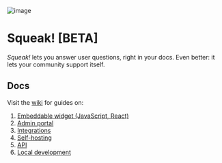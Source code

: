 ![image](https://user-images.githubusercontent.com/154479/158293709-86fb1184-0983-41d1-8498-a0608d9c2b61.png)

# Squeak! [BETA]

_Squeak!_ lets you answer user questions, right in your docs. Even better: it lets your community support itself.

## Docs

Visit the [wiki](wiki) for guides on:

1. [Embeddable widget (JavaScript, React)](https://github.com/PostHog/squeak/wiki/Embeddable-widget-(JS,-React))
1. [Admin portal](https://github.com/PostHog/squeak/wiki/admin-portal)
1. [Integrations](https://github.com/PostHog/squeak/wiki/integrations)
1. [Self-hosting](https://github.com/PostHog/squeak/wiki/self-hosting)
1. [API](https://github.com/PostHog/squeak/wiki/api)
1. [Local development](https://github.com/PostHog/squeak/wiki/local-development)
